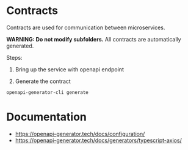 # Contracts

Contracts are used for communication between microservices.

**WARNING: Do not modify subfolders.** All contracts are automatically
generated.

Steps:

1. Bring up the service with openapi endpoint

2. Generate the contract

```bash
openapi-generator-cli generate
```

# Documentation

- https://openapi-generator.tech/docs/configuration/
- https://openapi-generator.tech/docs/generators/typescript-axios/
